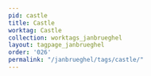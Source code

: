 ```yaml
---
pid: castle
title: Castle
worktag: Castle
collection: worktags_janbrueghel
layout: tagpage_janbrueghel
order: '026'
permalink: "/janbrueghel/tags/castle/"
---
```

